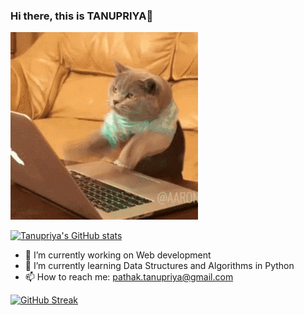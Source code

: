 ### Hi there, this is TANUPRIYA👋

![](https://github.com/tanupriya9102/tanupriya9102/blob/main/giphy.gif)

[![Tanupriya's GitHub stats](https://github-readme-stats.vercel.app/api?username=tanupriya9102&show_icons=true&theme=radical&hide=issues,contribs)](https://github.com/anuraghazra/github-readme-stats)

- 🔭 I’m currently working on Web development
- 🌱 I’m currently learning Data Structures and Algorithms in Python
- 📫 How to reach me: pathak.tanupriya@gmail.com

[![GitHub Streak](http://github-readme-streak-stats.herokuapp.com?user=tanupriya9102&theme=radical&hide_border=true&date_format=M%20j%5B%2C%20Y%5D)](https://git.io/streak-stats)

